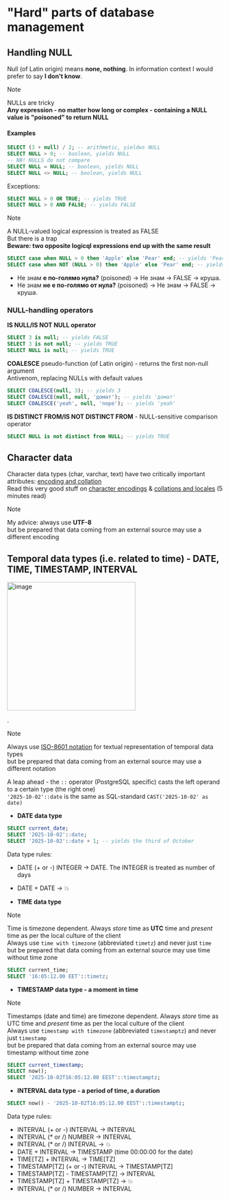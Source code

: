 # "Hard" parts of database management
## Handling NULL

Null (of Latin origin) means **none, nothing**. In information context I would prefer to say **I don't know**.
> [!NOTE]  
> NULLs are tricky  
> **Any expression - no matter how long or complex - containing a NULL value is "poisoned" to return NULL**
#### Examples  
```sql
SELECT (3 + null) / 2; -- arithmetic, yieldws NULL
SELECT NULL > 0; -- boolean, yields NULL
-- NB! NULLS do not compare
SELECT NULL = NULL; -- boolean, yields NULL
SELECT NULL <> NULL; -- boolean, yields NULL
```
Exceptions:
```sql
SELECT NULL > 0 OR TRUE; -- yields TRUE
SELECT NULL > 0 AND FALSE; -- yields FALSE
```
> [!NOTE]  
> A NULL-valued logical expression is treated as FALSE  
> But there is a trap  
> **Beware: two opposite logicql expressions end up with the same result**
```sql
SELECT case when NULL > 0 then 'Apple' else 'Pear' end; -- yields 'Pear'
SELECT case when NOT (NULL > 0) then 'Apple' else 'Pear' end; -- yields 'Pear'
```
* Не знам **е по-голямо нула?** (poisoned) -> Не знам -> FALSE -> круша.
* Не знам **не е по-голямо от нула?** (poisoned) -> Не знам -> FALSE -> круша.

### NULL-handling operators
**IS NULL/IS NOT NULL operator**
```sql
SELECT 3 is null; -- yields FALSE
SELECT 3 is not null; -- yields TRUE
SELECT NULL is null; -- yields TRUE
```
**COALESCE** pseudo-function (of Latin origin) - returns the first non-null argument  
Antivenom, replacing NULLs with default values
```sql
SELECT COALESCE(null, 3); -- yields 3
SELECT COALESCE(null, null, 'домат'); -- yields 'домат'
SELECT COALESCE('yeah', null, 'nope'); -- yields 'yeah'
```
**IS DISTINCT FROM/IS NOT DISTINCT FROM** - NULL-sensitive comparison operator
```sql
SELECT NULL is not distinct from NULL; -- yields TRUE
```
## Character data
Character data types (char, varchar, text) have two critically important attributes: [encoding and collation](https://www.postgresql.org/docs/current/multibyte.html#MULTIBYTE)   
Read this very good stuff on [character encodings](https://thebuild.com/blog/2024/10/27/speaking-in-tongues-postgresql-and-character-encodings/) & [collations and locales](https://thebuild.com/blog/2024/10/25/postgresql-collations-1-gentlemen-this-is-a-football/) (5 minutes read)  
> [!NOTE]  
> My advice: always use **UTF-8**  
> but be prepared that data coming from an external source may use a different encoding  
  
## Temporal data types (i.e. related to time) - DATE, TIME, TIMESTAMP, INTERVAL
<img width="300" alt="image" src="https://github.com/user-attachments/assets/c9be2033-5eb9-4a0c-88ee-9abbf7d73565" />  
  
.  
> [!NOTE]  
> Always use [ISO-8601 notation](https://en.wikipedia.org/wiki/ISO_8601) for textual representation of temporal data types  
> but be prepared that data coming from an external source may use a different notation  

A leap ahead - the `::` operator (PostgreSQL specific) casts the left operand to a certain type (the right one)  
`'2025-10-02'::date` is the same as SQL-standard `CAST('2025-10-02' as date)`

* **DATE data type**
```sql
SELECT current_date;
SELECT '2025-10-02'::date;
SELECT '2025-10-02'::date + 1; -- yields the third of October
```
Data type rules:
* DATE (+ or -) INTEGER -> DATE. The INTEGER is treated as number of days
* DATE + DATE -> :boom:

  
* **TIME data type**  
> [!NOTE]  
> Time is timezone dependent. Always *store* time as **UTC** time and *present* time as per the local culture of the client  
> Always use `time with timezone` (abbreviated `timetz`) and never just `time`  
> but be prepared that data coming from an external source may use time without time zone 
```sql
SELECT current_time;
SELECT '16:05:12.00 EET'::timetz;
```

* **TIMESTAMP data type - a moment in time**
> [!NOTE]  
> Timestamps (date and time) are timezone dependent. Always *store* time as UTC time and *present* time as per the local culture of the client  
> Always use `timestamp with timezone` (abbreviated `timestamptz`) and never just `timestamp`  
> but be prepared that data coming from an external source may use timestamp without time zone
```sql
SELECT current_timestamp;
SELECT now();
SELECT '2025-10-02T16:05:12.00 EEST'::timestamptz;
```

* **INTERVAL data type - a period of time, a duration**
```sql
SELECT now() - '2025-10-02T16:05:12.00 EEST'::timestamptz;
```
Data type rules:
* INTERVAL (+ or -) INTERVAL -> INTERVAL
* INTERVAL (* or /) NUMBER -> INTERVAL
* INTERVAL (* or /) INTERVAL -> :boom:
* DATE + INTERVAL -> TIMESTAMP (time 00:00:00 for the date)
* TIME[TZ] + INTERVAL -> TIME[TZ]
* TIMESTAMP[TZ] (+ or -) INTERVAL -> TIMESTAMP[TZ]
* TIMESTAMP[TZ] - TIMESTAMP[TZ] -> INTERVAL
* TIMESTAMP[TZ] + TIMESTAMP[TZ] -> :boom:
* INTERVAL (* or /) NUMBER -> INTERVAL

